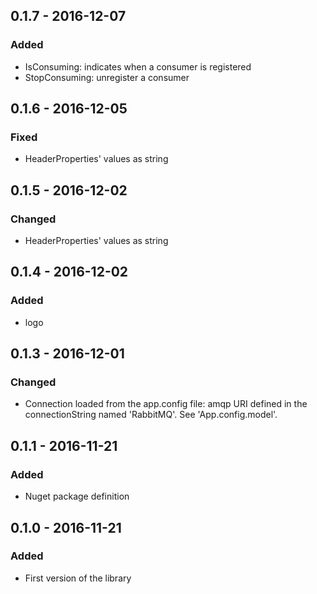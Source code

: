 ## 0.1.7 - 2016-12-07
### Added
- IsConsuming: indicates when a consumer is registered
- StopConsuming: unregister a consumer

## 0.1.6 - 2016-12-05
### Fixed
- HeaderProperties' values as string

## 0.1.5 - 2016-12-02
### Changed
- HeaderProperties' values as string

## 0.1.4 - 2016-12-02
### Added
- logo

## 0.1.3 - 2016-12-01
### Changed
- Connection loaded from the app.config file: amqp URI defined in the connectionString named 'RabbitMQ'. See 'App.config.model'.

## 0.1.1 - 2016-11-21
### Added
- Nuget package definition

## 0.1.0 - 2016-11-21
### Added
- First version of the library
